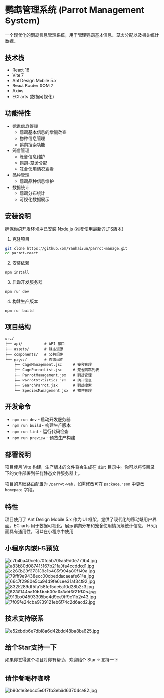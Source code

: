 # 鹦鹉管理系统 (Parrot Management System)

一个现代化的鹦鹉信息管理系统，用于管理鹦鹉基本信息、笼舍分配以及相关统计数据。

## 技术栈

- React 18
- Vite 7
- Ant Design Mobile 5.x
- React Router DOM 7
- Axios
- ECharts (数据可视化)

## 功能特性

- 鹦鹉信息管理
  - 鹦鹉基本信息的增删改查
  - 物种信息管理
  - 鹦鹉搜索功能
- 笼舍管理
  - 笼舍信息维护
  - 鹦鹉-笼舍分配
  - 笼舍使用情况查看
- 品种管理
  - 鹦鹉品种信息维护
- 数据统计
  - 鹦鹉分布统计
  - 可视化数据展示

## 安装说明

确保你的开发环境中已安装 Node.js (推荐使用最新的LTS版本)

1. 克隆项目
```bash
git clone https://github.com/YanhaiSun/parrot-manage.git
cd parrot-react
```

2. 安装依赖
```bash
npm install
```

3. 启动开发服务器
```bash
npm run dev
```

4. 构建生产版本
```bash
npm run build
```

## 项目结构

```
src/
├── api/          # API 接口
├── assets/       # 静态资源
├── components/   # 公共组件
└── pages/        # 页面组件
    ├── CageManagement.jsx     # 笼舍管理
    ├── CageParrotList.jsx     # 笼舍鹦鹉列表
    ├── ParrotManagement.jsx   # 鹦鹉管理
    ├── ParrotStatistics.jsx   # 统计信息
    ├── SearchParrot.jsx       # 鹦鹉搜索
    └── SpeciesManagement.jsx  # 物种管理
```

## 开发命令

- `npm run dev` - 启动开发服务器
- `npm run build` - 构建生产版本
- `npm run lint` - 运行代码检查
- `npm run preview` - 预览生产构建

## 部署说明

项目使用 Vite 构建，生产版本的文件将会生成在 `dist` 目录中。你可以将该目录下的文件部署到任何静态文件服务器上。

项目的基础路由配置为 `/parrot-web`，如需修改可在 `package.json` 中更改 `homepage` 字段。

## 特性

项目使用了 Ant Design Mobile 5.x 作为 UI 框架，提供了现代化的移动端用户界面。ECharts 用于数据可视化，展示鹦鹉分布和笼舍使用情况等统计信息。
H5页面具有通用性，可以在小程序中使用

## 小程序内嵌H5预览
![c7b4ba40cefc70fc5b705a59d0e770b4.jpg](../../WechatFile/xwechat_files/wxid_p8jean9leucl12_4de9/temp/RWTemp/2025-08/9e20f478899dc29eb19741386f9343c8/c7b4ba40cefc70fc5b705a59d0e770b4.jpg)
![a83b80d087415167b21fa0fa4ccddcd1.jpg](../../WechatFile/xwechat_files/wxid_p8jean9leucl12_4de9/temp/RWTemp/2025-08/9e20f478899dc29eb19741386f9343c8/a83b80d087415167b21fa0fa4ccddcd1.jpg)
![c263b28f373188c1b485f094a89f149a.jpg](../../WechatFile/xwechat_files/wxid_p8jean9leucl12_4de9/temp/RWTemp/2025-08/9e20f478899dc29eb19741386f9343c8/c263b28f373188c1b485f094a89f149a.jpg)
![79fff9e9438ecc00cbeddacaeafe614a.jpg](../../WechatFile/xwechat_files/wxid_p8jean9leucl12_4de9/temp/RWTemp/2025-08/9e20f478899dc29eb19741386f9343c8/79fff9e9438ecc00cbeddacaeafe614a.jpg)
![66c7f2980e5ca94d9fe6cee31af34f92.jpg](../../WechatFile/xwechat_files/wxid_p8jean9leucl12_4de9/temp/RWTemp/2025-08/9e20f478899dc29eb19741386f9343c8/66c7f2980e5ca94d9fe6cee31af34f92.jpg)
![8325289df5fa158fef5de6a10d28b253.jpg](../../WechatFile/xwechat_files/wxid_p8jean9leucl12_4de9/temp/RWTemp/2025-08/9e20f478899dc29eb19741386f9343c8/8325289df5fa158fef5de6a10d28b253.jpg)
![5238144ac10b5bcb99e6c8dd6f21f50a.jpg](../../WechatFile/xwechat_files/wxid_p8jean9leucl12_4de9/temp/RWTemp/2025-08/9e20f478899dc29eb19741386f9343c8/5238144ac10b5bcb99e6c8dd6f21f50a.jpg)
![913bb04593305be4d9ca9ff9c11b2c43.jpg](../../WechatFile/xwechat_files/wxid_p8jean9leucl12_4de9/temp/RWTemp/2025-08/9e20f478899dc29eb19741386f9343c8/913bb04593305be4d9ca9ff9c11b2c43.jpg)
![7f097e24cba9739121eb6f74c2d6add2.jpg](../../WechatFile/xwechat_files/wxid_p8jean9leucl12_4de9/temp/RWTemp/2025-08/9e20f478899dc29eb19741386f9343c8/7f097e24cba9739121eb6f74c2d6add2.jpg)

## 技术支持联系
![e52dbdb6e7db18a6d42bdd48ba8ba625.jpg](../../WechatFile/xwechat_files/wxid_p8jean9leucl12_4de9/temp/RWTemp/2025-08/9e20f478899dc29eb19741386f9343c8/e52dbdb6e7db18a6d42bdd48ba8ba625.jpg)

## 给个Star支持一下
如果你觉得这个项目对你有帮助，欢迎给个 Star ⭐️ 支持一下

## 请作者喝杯咖啡
![b90c1e3ebcc5e0f7fb3eb6d63704ce82.jpg](../../WechatFile/xwechat_files/wxid_p8jean9leucl12_4de9/temp/RWTemp/2025-08/9e20f478899dc29eb19741386f9343c8/b90c1e3ebcc5e0f7fb3eb6d63704ce82.jpg)